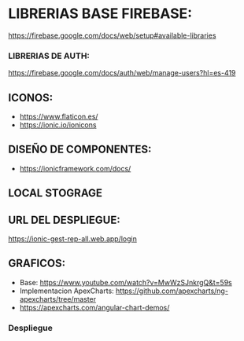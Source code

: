 # LIBRERIAS BASE FIREBASE:
  https://firebase.google.com/docs/web/setup#available-libraries

### LIBRERIAS DE AUTH:
  https://firebase.google.com/docs/auth/web/manage-users?hl=es-419
  
## ICONOS:
  * https://www.flaticon.es/
  * https://ionic.io/ionicons
  
## DISEÑO DE COMPONENTES:
  * https://ionicframework.com/docs/
  
## LOCAL STOGRAGE

## URL DEL DESPLIEGUE:
  https://ionic-gest-rep-all.web.app/login

## GRAFICOS:
  * Base: https://www.youtube.com/watch?v=MwWzSJnkrgQ&t=59s
  * Implementacion ApexCharts: https://github.com/apexcharts/ng-apexcharts/tree/master
  * https://apexcharts.com/angular-chart-demos/

### Despliegue

